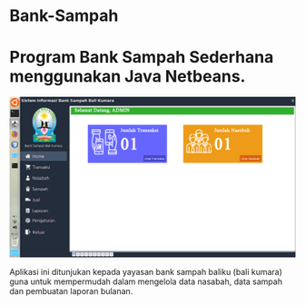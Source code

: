 # Bank-Sampah
# Program Bank Sampah Sederhana menggunakan Java Netbeans.
![alt text](https://github.com/arta678/Bank-Sampah/blob/master/screenshot/home.png)

Aplikasi ini ditunjukan kepada yayasan bank sampah baliku (bali kumara) guna untuk mempermudah dalam mengelola data nasabah, 
data sampah dan pembuatan laporan bulanan.

